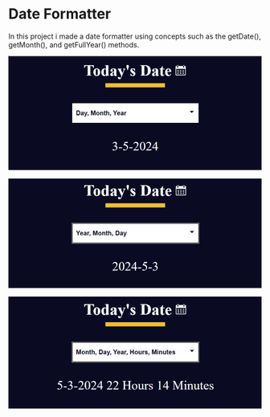 # Date Formatter

In this project i made a date formatter using concepts such as the getDate(), getMonth(), and getFullYear() methods.

![Day, Month, Year](https://github.com/rahulsahani1137/JavaScript-Projects/blob/d68caf02a590abe41fe9177d7bfb769032bbc503/Date%20Formatter/Assets/Screenshot%202024-05-03%20221425.png)

![Year, Month, Day](https://github.com/rahulsahani1137/JavaScript-Projects/blob/d68caf02a590abe41fe9177d7bfb769032bbc503/Date%20Formatter/Assets/Screenshot%202024-05-03%20221501.png)

![Month, Day, Year, Hours, Minutes](https://github.com/rahulsahani1137/JavaScript-Projects/blob/d68caf02a590abe41fe9177d7bfb769032bbc503/Date%20Formatter/Assets/Screenshot%202024-05-03%20221529.png)


